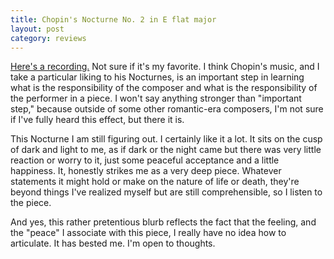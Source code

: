 ```yaml
---
title: Chopin's Nocturne No. 2 in E flat major
layout: post
category: reviews
---
```


[Here's a recording.](http://grooveshark.com/s/Nocturne+No+2+Op+9+E+Flat/2LRoRe?src=5) Not sure if it's my favorite. I think Chopin's music, and I take a particular liking to his Nocturnes, is an important step in learning what is the responsibility of the composer and what is the responsibility of the performer in a piece.  I won't say anything stronger than "important step," because outside of some other romantic-era composers, I'm not sure if I've fully heard this effect, but there it is.

This Nocturne I am still figuring out. I certainly like it a lot. It sits on the cusp of dark and light to me, as if dark or the night came but there was very little reaction or worry to it, just some peaceful acceptance and a little happiness. It, honestly strikes me as a very deep piece. Whatever statements it might hold or make on the nature of life or death, they're beyond things I've realized myself but are still comprehensible, so I listen to the piece.

And yes, this rather pretentious blurb reflects the fact that the feeling, and the "peace" I associate with this piece, I really have no idea how to articulate. It has bested me. I'm open to thoughts.
